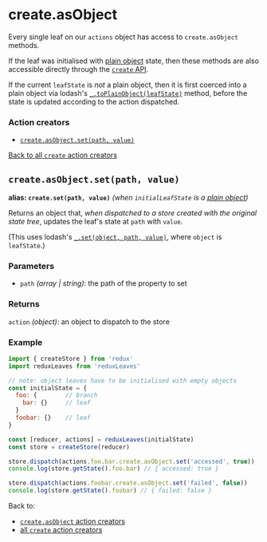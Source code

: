 # create.asObject

Every single leaf on our `actions` object has access to `create.asObject` methods.

If the leaf was initialised with [plain object](https://lodash.com/docs/4.17.11#isPlainObject) state, then these methods are also accessible directly through the [`create` API](https://github.com/richardcrng/redux-leaves/tree/master/docs/create).

If the current `leafState` is *not* a plain object, then it is first coerced into a plain object via lodash's [`_.toPlainObject(leafState)`](https://lodash.com/docs/4.17.11#toPlainObject) method, before the state is updated according to the action dispatched.

### Action creators
- [`create.asObject.set(path, value)`](#createasobjectsetpath-value)

[Back to all `create` action creators](https://github.com/richardcrng/redux-leaves/tree/master/docs/create#action-creators)

## `create.asObject.set(path, value)`
**alias: `create.set(path, value)`** *(when `initialLeafState` is a [plain object](https://lodash.com/docs/4.17.11#toPlainObject))*

Returns an object that, *when dispatched to a store created with the original state tree*, updates the leaf's state at `path` with `value`.

(This uses lodash's [`_.set(object, path, value)`](https://lodash.com/docs/4.17.11#set), where `object` is `leafState`.)

### Parameters
- `path` *(array | string)*: the path of the property to set

### Returns
`action` *(object)*: an object to dispatch to the store

### Example
```js
import { createStore } from 'redux'
import reduxLeaves from 'reduxLeaves'

// note: object leaves have to be initialised with empty objects
const initialState = {
  foo: {        // branch
    bar: {}     // leaf
  }
  foobar: {}    // leaf
}

const [reducer, actions] = reduxLeaves(initialState)
const store = createStore(reducer)
```
```js
store.dispatch(actions.foo.bar.create.asObject.set('accessed', true))
console.log(store.getState().foo.bar) // { accessed: true }
```
```js
store.dispatch(actions.foobar.create.asObject.set('failed', false))
console.log(store.getState().foobar) // { failed: false }
```
Back to:
* [`create.asObject` action creators](#action-creators)
* [all `create` action creators](https://github.com/richardcrng/redux-leaves/tree/master/docs/create#action-creators)